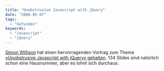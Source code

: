 ```yaml
---
title: "Unobstrusive Javascript with jQuery"
date: "2008-05-07"
tags:
  - "Gefunden"
keywords:
  - "Javascript"
  - "jQuery"
---
```


[Simon Willison](http://simonwillison.net/) hat einen hervorragenden Vortrag zum Thema [»Unobstrusive Javascript with jQuery« gehalten](http://simonwillison.net/static/2008/xtech/). 134 Slides sind natürlich schon eine Hausnummer, aber es lohnt sich durchaus.
